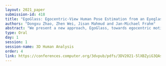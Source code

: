```yaml
---
layout: 2021_paper
submission-id: 418
title: "EgoGlass: Egocentric-View Human Pose Estimation from an Eyeglass Frame"
authors: "Dongxu Zhao, Zhen Wei, Jisan Mahmud and Jan-Michael Frahm"
abstract: "We present a new approach, EgoGlass, towards egocentric motion-capture and human pose estimation. EgoGlassis a lightweight eyeglass frame with two cameras mounted on it. Our first contribution is a new egocentric motion-capture device that adds next to no extra burden on the user and a dataset of real people doing a diverse set of actions captured by EgoGlass. Second, we propose to utilize body part information for human pose detection - to help tackle the problems of limited body coverage and self-occlusions caused by the egocentric viewpoint and cameras’ proximity to the human body. We also propose a concept of pseudo-limb mask as an alternative for segmentation mask when ground truth segmentation mask is absent for egocentric images with real subject. We demonstrate that our method achieves better results than the counterpart method without body part information on our dataset. We also test our method on two existing egocentric datasets: xR-EgoPose and EgoCap. Our method achieves state-of-the-art results on xR-EgoPose and is on par with existing method for Ego-Cap without requiring temporal information or personalization for each individual user."
type: Oral
day: 1
session: 1
session-name: 3D Human Analysis
order: 4
link: https://conferences.computer.org/3dvpub/pdfs/3DV2021-5lXBZyiG3QAsRBKXHIjqU8/268800a032/268800a032.pdf
---
```

